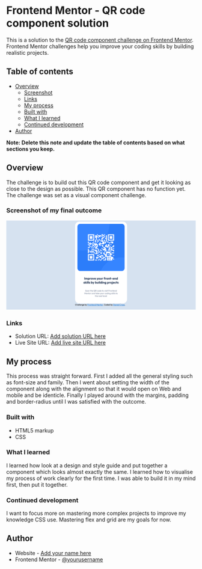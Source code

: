 # Frontend Mentor - QR code component solution

This is a solution to the [QR code component challenge on Frontend Mentor](https://www.frontendmentor.io/challenges/qr-code-component-iux_sIO_H). Frontend Mentor challenges help you improve your coding skills by building realistic projects. 

## Table of contents

- [Overview](#overview)
  - [Screenshot](#screenshot)
  - [Links](#links)
  - [My process](#my-process)
  - [Built with](#built-with)
  - [What I learned](#what-i-learned)
  - [Continued development](#continued-development)
- [Author](#author)


**Note: Delete this note and update the table of contents based on what sections you keep.**

## Overview

The challenge is to build out this QR code component and get it looking as close to the design as possible. This QR component has no function yet. The challenge was set as a visual component challenge. 

### Screenshot of my final outcome 

![](./images/Screenshot%202022-06-18%20at%2022-28-34%20Frontend%20Mentor%20QR%20code%20component.png)


### Links

- Solution URL: [Add solution URL here](https://github.com/DanWinCross/QR-visual-component/tree/main)
- Live Site URL: [Add live site URL here](https://danwincross.github.io/QR-visual-component/)

## My process
 
This process was straight forward. First I added all the general styling such as font-size and family. Then I went about setting the width of the component along with the alignment so that it would open on Web and mobile and be identicle. Finally I played around with the margins, padding and border-radius until I was satisfied with the outcome. 

### Built with

- HTML5 markup
- CSS 


### What I learned

I learned how look at a design and style guide and put together a component which looks almost exactly the same. I learned how to visualise my process of work clearly for the first time. I was able to build it in my mind first, then put it together. 


### Continued development

I want to focus more on mastering more complex projects to improve my knowledge CSS use. Mastering flex and grid are my goals for now. 


## Author

- Website - [Add your name here](https://danwincross.github.io/Portfolio_Page/)
- Frontend Mentor - [@yourusername](https://www.frontendmentor.io/profile/yourusername)
